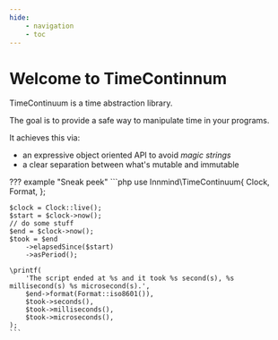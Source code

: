 ```yaml
---
hide:
    - navigation
    - toc
---
```


# Welcome to TimeContinnum

TimeContinuum is a time abstraction library.

The goal is to provide a safe way to manipulate time in your programs.

It achieves this via:

- an expressive object oriented API to avoid _magic strings_
- a clear separation between what's mutable and immutable

??? example "Sneak peek"
    ```php
    use Innmind\TimeContinuum\{
        Clock,
        Format,
    };

    $clock = Clock::live();
    $start = $clock->now();
    // do some stuff
    $end = $clock->now();
    $took = $end
        ->elapsedSince($start)
        ->asPeriod();

    \printf(
        'The script ended at %s and it took %s second(s), %s millisecond(s) %s microsecond(s).',
        $end->format(Format::iso8601()),
        $took->seconds(),
        $took->milliseconds(),
        $took->microseconds(),
    );
    ```
